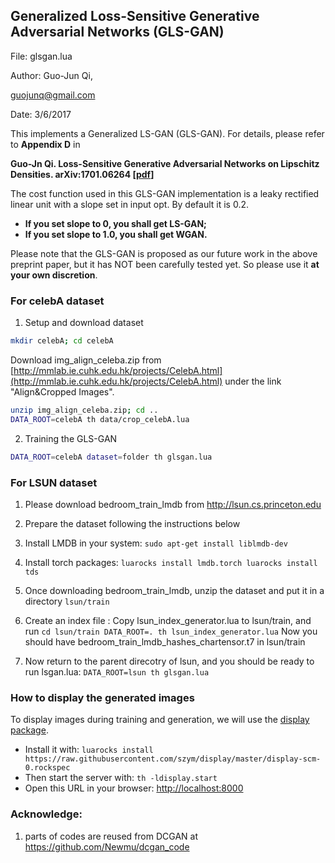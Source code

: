 ## Generalized Loss-Sensitive Generative Adversarial Networks (GLS-GAN)



File: glsgan.lua

Author: Guo-Jun Qi, 

guojunq@gmail.com

Date: 3/6/2017

This implements a Generalized LS-GAN (GLS-GAN). 
For details, please refer to **Appendix D** in 

**Guo-Jn Qi. Loss-Sensitive Generative Adversarial Networks on Lipschitz Densities. arXiv:1701.06264 [[pdf](https://arxiv.org/abs/1701.06264)]**


The cost function used in this GLS-GAN implementation is a leaky rectified linear unit with a slope set in input opt. By default it is 0.2.

- **If you set slope to 0, you shall get LS-GAN;**
- **If you set slope to 1.0, you shall get WGAN.**


Please note that the GLS-GAN is proposed as our future work in the above preprint paper, but it has NOT been carefully tested yet. So please use it **at your own discretion**.

### For celebA dataset
1. Setup and download dataset 

```bash
mkdir celebA; cd celebA
```

Download img_align_celeba.zip from [http://mmlab.ie.cuhk.edu.hk/projects/CelebA.html](http://mmlab.ie.cuhk.edu.hk/projects/CelebA.html) under the link "Align&Cropped Images".

```bash
unzip img_align_celeba.zip; cd ..
DATA_ROOT=celebA th data/crop_celebA.lua
```

2. Training the GLS-GAN

```bash
DATA_ROOT=celebA dataset=folder th glsgan.lua
```

### For LSUN dataset

1. Please download bedroom_train_lmdb from http://lsun.cs.princeton.edu

2. Prepare the dataset following the instructions below 

  1. Install LMDB in your system: 
   	`sudo apt-get install liblmdb-dev`
	
  2. Install torch packages:
   	```
	luarocks install lmdb.torch
	luarocks install tds
	```
	
  3. Once downloading bedroom_train_lmdb, unzip the dataset and put it in a directory `lsun/train`
   
  4. Create an index file :
	Copy lsun_index_generator.lua to lsun/train, and run
	```
	cd lsun/train
	DATA_ROOT=. th lsun_index_generator.lua
	```
	Now you should have bedroom_train_lmdb_hashes_chartensor.t7 in lsun/train
	
   5. Now return to the parent direcotry of lsun, and you should be ready to run lsgan.lua:
   	```
	DATA_ROOT=lsun th glsgan.lua
	```
	
### How to display the generated images
  
To display images during training and generation, we will use the [display package](https://github.com/szym/display).

- Install it with: `luarocks install https://raw.githubusercontent.com/szym/display/master/display-scm-0.rockspec`
- Then start the server with: `th -ldisplay.start`
- Open this URL in your browser: [http://localhost:8000](http://localhost:8000)

### Acknowledge: 

1. parts of codes are reused from DCGAN at https://github.com/Newmu/dcgan_code


